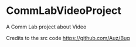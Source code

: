 # CommLabVideoProject
A Comm Lab project about Video

Credits to the src code https://github.com/Auz/Bug
